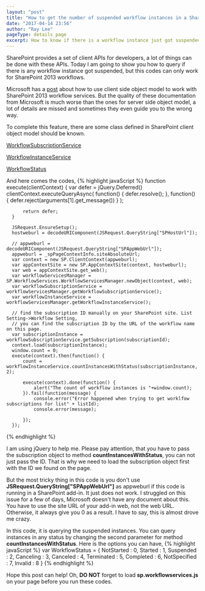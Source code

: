 ```yaml
---
layout: "post"
title: "How to get the number of suspended workflow instances in a SharePoint list"
date: "2017-04-14 23:56"
author: "Ray Lee"
pageType: details_page
excerpt: How to know if there is a workflow instance just got suspended? This is something very important for a SharePoint Workflow Admin. I am going to give a simple code to query the number by calling SharePoint Client API with javaScript.
---
```


SharePoint provides a set of client APIs for developers, a lot of things can be done with these APIs. Today I am going to show you how to query if there is any workflow instance got suspended, but this codes can only work for SharePoint 2013 workflows.

Microsoft has a [post][ad38ef38] about how to use client side object model to work with SharePoint 2013 workflow services. But the quality of these documentation from Microsoft is much worse than the ones for server side object model, a lot of details are missed and sometimes they even guide you to the wrong way.

To complete this feature, there are some class defined in SharePoint client object model should be known.

[WorkflowSubscriptionService][4aaed17f]

[WorkflowInstanceService][c516e4f3]

[WorkflowStatus][fc7ca885]



And here comes the codes,
{% highlight javaScript %}
    function execute(clientContext) {
          var defer = jQuery.Deferred()
          clientContext.executeQueryAsync(
              function() {
                  defer.resolve();
              },
              function() {
                  defer.reject(arguments[1].get_message())
              }
          );

          return defer;
      }

      JSRequest.EnsureSetup();
      hostweburl = decodeURIComponent(JSRequest.QueryString["SPHostUrl"]);

      // appweburl = decodeURIComponent(JSRequest.QueryString["SPAppWebUrl"]);
      appweburl = _spPageContextInfo.siteAbsoluteUrl;
      var context = new SP.ClientContext(appweburl);
      var appContextSite = new SP.AppContextSite(context, hostweburl);
      var web = appContextSite.get_web();
      var workflowServicesManager = SP.WorkflowServices.WorkflowServicesManager.newObject(context, web);
      var workflowSubscriptionService = workflowServicesManager.getWorkflowSubscriptionService();
      var workflowInstanceService = workflowServicesManager.getWorkflowInstanceService();

      // find the subscription ID manually on your SharePoint site. List Setting->Workflow Setting,
      // you can find the subscription ID by the URL of the workflow name on this page.
      var subscriptionInstance = workflowSubscriptionService.getSubscription(subscriptionId);
      context.load(subscriptionInstance);
      window.count = 0;
      execute(context).then(function() {
          count = workflowInstanceService.countInstancesWithStatus(subscriptionInstance, 2);

          execute(context).done(function() {
              alert("The count of workflow instances is "+window.count);
          }).fail(function(message) {
              console.error("Error happened when trying to get worklfow subscriptions for list" + listId);
              console.error(message);

          });
      });

{% endhighlight %}

I am using jQuery to help me. Please pay attention, that you have to pass the subscription object to method **countInstancesWithStatus**, you can not just pass the ID. That is why we need to load the subscription object first with the ID we found on the page.

But the most tricky thing in this code is you don't use **JSRequest.QueryString["SPAppWebUrl"]** as appweburl if this code is running in a SharePoint add-in. It just does not work. I struggled on this issue for a few of days, Microsoft doesn't have any document about this. You have to use the site URL of your add-in web, not the web URL. Otherwise, it always give you 0 as a result. I have to say, this is almost drove me crazy.

In this code, it is querying the suspended instances. You can query instances in any status by changing the second parameter for method **countInstancesWithStatus**. Here is the options you can have,
{% highlight javaScript %}
var WorkflowStatus =
   {
       NotStarted : 0,
       Started : 1,
       Suspended : 2,
       Canceling : 3,
       Canceled : 4,
       Terminated : 5,
       Completed : 6,
       NotSpecified : 7,
       Invalid : 8
   }
{% endhighlight %}

Hope this post can help! Oh, **DO NOT** forget to load **sp.workflowservices.js** on your page before you run these codes.

  [ad38ef38]: https://msdn.microsoft.com/en-us/library/office/dn481315.aspx "Working with the SharePoint 2013 Workflow Services Client Side Object Model"
  [4aaed17f]: https://msdn.microsoft.com/en-us/library/office/microsoft.sharepoint.workflowservices.workflowsubscriptionservice_members.aspx "WorkflowSubscrptionService Members"
  [c516e4f3]: https://msdn.microsoft.com/en-us/library/office/microsoft.sharepoint.workflowservices.workflowinstanceservice_members.aspx "WorkflowInstanceService Members"
  [fc7ca885]: https://msdn.microsoft.com/en-US/library/office/microsoft.sharepoint.client.workflowservices.workflowstatus.aspx "WorkflowStatus Enumeration"
